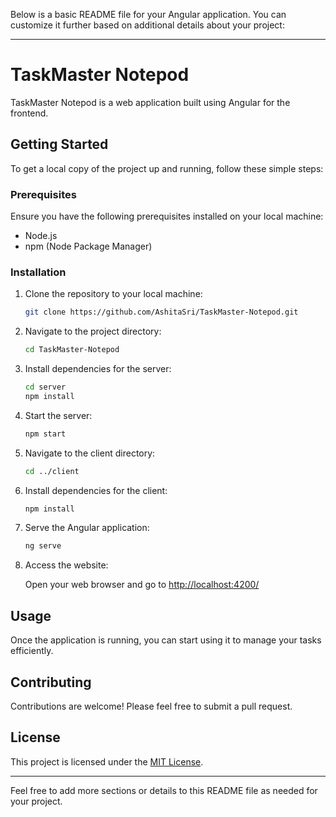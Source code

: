 Below is a basic README file for your Angular application. You can customize it further based on additional details about your project:

---

# TaskMaster Notepod

TaskMaster Notepod is a web application built using Angular for the frontend.

## Getting Started

To get a local copy of the project up and running, follow these simple steps:

### Prerequisites

Ensure you have the following prerequisites installed on your local machine:

- Node.js
- npm (Node Package Manager)

### Installation

1. Clone the repository to your local machine:

    ```bash
    git clone https://github.com/AshitaSri/TaskMaster-Notepod.git
    ```

2. Navigate to the project directory:

    ```bash
    cd TaskMaster-Notepod
    ```

3. Install dependencies for the server:

    ```bash
    cd server
    npm install
    ```

4. Start the server:

    ```bash
    npm start
    ```

5. Navigate to the client directory:

    ```bash
    cd ../client
    ```

6. Install dependencies for the client:

    ```bash
    npm install
    ```

7. Serve the Angular application:

    ```bash
    ng serve
    ```

8. Access the website:

    Open your web browser and go to [http://localhost:4200/](http://localhost:4200/)

## Usage

Once the application is running, you can start using it to manage your tasks efficiently.

## Contributing

Contributions are welcome! Please feel free to submit a pull request.

## License

This project is licensed under the [MIT License](LICENSE).

---

Feel free to add more sections or details to this README file as needed for your project.
